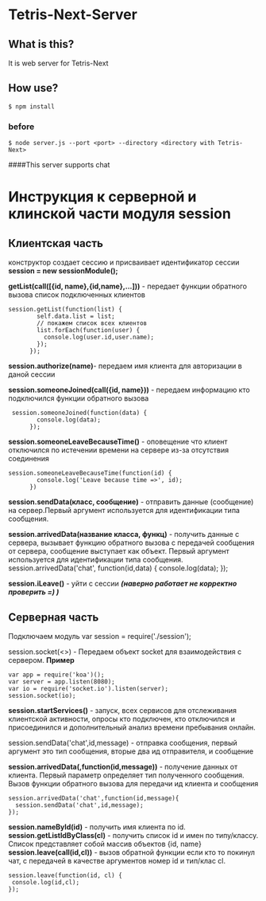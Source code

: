 # Tetris-Next-Server

## What is this?

It is web server for Tetris-Next

## How use?
```
$ npm install
```

### before
```
$ node server.js --port <port> --directory <directory with Tetris-Next>
```

####This server supports chat

# Инструкция к серверной и клинской части модуля session

## Клиентская часть
конструктор создает сессию и присваивает идентификатор сессии
**session = new sessionModule();**

**getList(call([{id, name},{id,name},...]))** - передает функции обратного вызова список подключенных клиентов

```
session.getList(function(list) {
        self.data.list = list;
        // покажем список всех клиентов
        list.forEach(function(user) {
          console.log(user.id,user.name);
        });
      });
```

**session.authorize(name)**- передаем имя клиента для авторизации в даной сессии

**session.someoneJoined(call({id, name}))** - передаем информацию кто подключился функции обратного вызова
```
 session.someoneJoined(function(data) {
        console.log(data);
      });
```
**session.someoneLeaveBecauseTime()** - оповещение что клиент отключился по истечении времени на сервере из-за отсутствия соединения
```
session.someoneLeaveBecauseTime(function(id) {
        console.log('Leave because time =>', id);
      })
```
**session.sendData(класс, сообщение)** - отправить данные (сообщение) на сервер.Первый аргумент используется для идентификации типа сообщения.

**session.arrivedData(название класса, функц)** - получить данные с сервера, вызывает функцию обратного вызова с передачей сообщения от сервера, сообщение выступает как объект. Первый аргумент используется для идентификации типа сообщения.
     session.arrivedData('chat', function(id,data) {
          console.log(data);
      });

**session.iLeave()** - уйти с сессии ***(наверно работает не корректно проверить =) )***

## Серверная часть

Подключаем модуль
var session = require('./session');

session.socket(<<socket>>) - Передаем объект socket для взаимодействия с сервером.
**Пример**

```
var app = require('koa')();
var server = app.listen(8080);
var io = require('socket.io').listen(server);
session.socket(io);
```

**session.startServices()** - запуск, всех сервисов для отслеживания клиентской активности, опросы кто подключен, кто отключился и присоединился и дополнительный анализ времени пребывания онлайн.

 session.sendData('chat',id,message) - отправка сообщения, первый аргумент это тип сообщения, вторые два ид отправителя, и сообщение

**session.arrivedData(,function(id,message))** - получение данных от клиента. Первый параметр определяет тип полученного сообщения. Вызов функции обратного вызова для передачи ид клиента и сообщения
```
session.arrivedData('chat',function(id,message){
  session.sendData('chat',id,message);
});
```

**session.nameById(id)** - получить имя клиента по id.
**session.getListIdByClass(cl)** - получить список id и имен по типу/классу. Список представляет собой массив объектов {id, name}
**session.leave(call(id,cl))** - вызов обратной функции если кто то покинул чат, с передачей в качестве аргументов номер id и тип/клас cl.
```
session.leave(function(id, cl) {
 console.log(id,cl);
});
```
